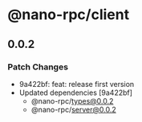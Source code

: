 # @nano-rpc/client

## 0.0.2

### Patch Changes

- 9a422bf: feat: release first version
- Updated dependencies [9a422bf]
  - @nano-rpc/types@0.0.2
  - @nano-rpc/server@0.0.2
